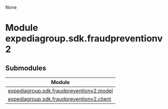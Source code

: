 None
# Module expediagroup.sdk.fraudpreventionv2



## Submodules
    
        
    
        
    

|                                           Module                                          |
|-------------------------------------------------------------------------------------------|
|  [expediagroup.sdk.fraudpreventionv2.model](expediagroup.sdk.fraudpreventionv2.model.md)  |
| [expediagroup.sdk.fraudpreventionv2.client](expediagroup.sdk.fraudpreventionv2.client.md) |




